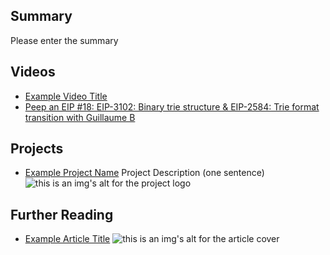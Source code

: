 ## Summary

Please enter the summary

## Videos

- [Example Video Title](https://www.youtube.com/watch?v=TDGq4aeevgY)
- [Peep an EIP #18: EIP-3102: Binary trie structure & EIP-2584: Trie format transition with Guillaume B](https://www.youtube.com/watch?v=TrvKN2kZHQA&list=PL4cwHXAawZxqu0PKKyMzG_3BJV_xZTi1F&index=96)

## Projects

- [Example Project Name](https://xxxx.xxx/xxxxx) Project Description (one sentence) ![this is an img's alt for the project logo](https://xxxx.xxx/project-logo.xxx)

## Further Reading

- [Example Article Title](https://xxxx.xxx/xxxxx) ![this is an img's alt for the article cover](https://xxxx.xxx/article-cover.xxx)

